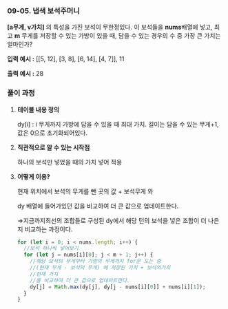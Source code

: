 ### **09-05. 냅색 보석주머니**

**[a무게, v가치]** 의 특성을 가진 보석이 무한정있다. 이 보석들을 **nums**배열에 넣고, 최고 **m** 무게를 저장할 수 있는 가방이 있을 때, 담을 수 있는 경우의 수 중 가장 큰 가치는 얼마인가?

**입력 예시 :** [[5, 12], [3, 8], [6, 14], [4, 7]], 11

**출력 예시 :** 28

### 풀이 과정

1. **테이블 내용 정의**

   dy[i] : i 무게까지 가방에 담을 수 있을 때 최대 가치. 길이는 담을 수 있는 무게+1, 값은 0으로 초기화되어있다.

2. **직관적으로 알 수 있는 시작점**

   하나의 보석만 넣었을 때의 가치 넣어 적용

3. **어떻게 이용?**

   현재 위치에서 보석의 무게를 뺀 곳의 값 + 보석무게 와

   dy 배열에 들어가있던 값을 비교하여 더 큰 값으로 업데이트한다.

   ⇒지금까지최선의 조합들로 구성된 dy에서 해당 턴의 보석을 넣은 조합이 더 나은지 비교하는 과정이다.

   ```jsx
   for (let i = 0; i < nums.length; i++) {
     //보석 하나씩 넣어보기
     for (let j = nums[i][0]; j < m + 1; j++) {
       //해당 보석의 무게부터 가방의 무게까지 for문 도는 중
       //(현재 무게 - 보석의 무게) 에 저장된 가치 + 보석의가치
       //현재 가치
       //를 비교하여 더 큰 값으로 업데이트한다.
       dy[j] = Math.max(dy[j], dy[j - nums[i][0]] + nums[i][1]);
     }
   }
   ```
